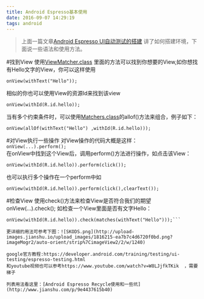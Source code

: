 ```yaml
---
title: Android Espresso基本使用
date: 2016-09-07 14:29:19
tags: android
---
```


>上面一篇文章[Android Espresso UI自动测试的搭建](http://www.jianshu.com/p/d850e1453920) 讲了如何搭建环境，下面说一些语法和使用方法。

#找到View
使用[ViewMatcher.class](https://developer.android.com/reference/android/support/test/espresso/matcher/ViewMatchers.html) 里面的方法可以找到你想要的View,如你想找有Hello文字的View，你可以这样使用
 ```  
 onView(withText("Hello"));
 ```
相似的你也可以使用View的资源Id来找到该view
  ```  
onView(withId(R.id.hello));
  ```
当有多个约束条件时，可以使用[Matchers.class](http://hamcrest.org/JavaHamcrest/javadoc/1.3/org/hamcrest/Matchers.html)的allof()方法来组合，例子如下：
  ```  
onView(allOf(withText("Hello") ,withId(R.id.hello)));
  ```

#对View执行一些操作
对View操作的代码大概是这样： ```onView(...).perform();```  
在onView中找到这个View后，调用perform()方法进行操作，如点击该View：
```
onView(withId(R.id.hello)).perform(click());
```
也可以执行多个操作在一个perform中如
```
onView(withId(R.id.hello)).perform(click(),clearText());
```

#检查View
使用check()方法来检查View是否符合我们的期望 onView(...).check();
如检查一个View里面是否有文字Hello：
   ``` 
onView(withId(R.id.hello)).check(matches(withText("Hello")));```

更详细的用法可参考下图：![SKODS.png](http://upload-images.jianshu.io/upload_images/1816215-ea7b7c4d6720f0bd.png?imageMogr2/auto-orient/strip%7CimageView2/2/w/1240)

google官方教程:https://developer.android.com/training/testing/ui-testing/espresso-testing.html
和youtube视频也可以参考https://www.youtube.com/watch?v=W8LJjfkTKik  ，需要梯子

列表用法看这里：[Android Espresso Recycle使用和一些坑](http://www.jianshu.com/p/9e4437615b40)
   ```